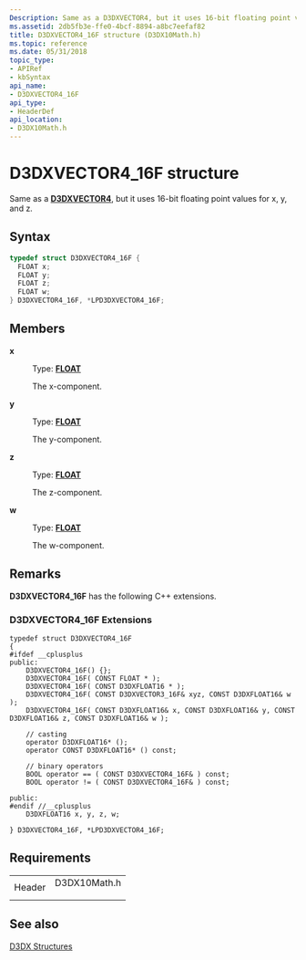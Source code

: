 ```yaml
---
Description: Same as a D3DXVECTOR4, but it uses 16-bit floating point values for x, y, and z.
ms.assetid: 2db5fb3e-ffe0-4bcf-8894-a8bc7eefaf82
title: D3DXVECTOR4_16F structure (D3DX10Math.h)
ms.topic: reference
ms.date: 05/31/2018
topic_type: 
- APIRef
- kbSyntax
api_name: 
- D3DXVECTOR4_16F
api_type: 
- HeaderDef
api_location: 
- D3DX10Math.h
---
```


# D3DXVECTOR4\_16F structure

Same as a [**D3DXVECTOR4**](d3d10-d3dxvector4.md), but it uses 16-bit floating point values for x, y, and z.

## Syntax


```C++
typedef struct D3DXVECTOR4_16F {
  FLOAT x;
  FLOAT y;
  FLOAT z;
  FLOAT w;
} D3DXVECTOR4_16F, *LPD3DXVECTOR4_16F;
```



## Members

<dl> <dt>

**x**
</dt> <dd>

Type: **[**FLOAT**](https://msdn.microsoft.com/library/Aa383751(v=VS.85).aspx)**

</dd> <dd>

The x-component.

</dd> <dt>

**y**
</dt> <dd>

Type: **[**FLOAT**](https://msdn.microsoft.com/library/Aa383751(v=VS.85).aspx)**

</dd> <dd>

The y-component.

</dd> <dt>

**z**
</dt> <dd>

Type: **[**FLOAT**](https://msdn.microsoft.com/library/Aa383751(v=VS.85).aspx)**

</dd> <dd>

The z-component.

</dd> <dt>

**w**
</dt> <dd>

Type: **[**FLOAT**](https://msdn.microsoft.com/library/Aa383751(v=VS.85).aspx)**

</dd> <dd>

The w-component.

</dd> </dl>

## Remarks

**D3DXVECTOR4\_16F** has the following C++ extensions.

### D3DXVECTOR4\_16F Extensions


```
typedef struct D3DXVECTOR4_16F
{
#ifdef __cplusplus
public:
    D3DXVECTOR4_16F() {};
    D3DXVECTOR4_16F( CONST FLOAT * );
    D3DXVECTOR4_16F( CONST D3DXFLOAT16 * );
    D3DXVECTOR4_16F( CONST D3DXVECTOR3_16F& xyz, CONST D3DXFLOAT16& w );
    D3DXVECTOR4_16F( CONST D3DXFLOAT16& x, CONST D3DXFLOAT16& y, CONST D3DXFLOAT16& z, CONST D3DXFLOAT16& w );

    // casting
    operator D3DXFLOAT16* ();
    operator CONST D3DXFLOAT16* () const;

    // binary operators
    BOOL operator == ( CONST D3DXVECTOR4_16F& ) const;
    BOOL operator != ( CONST D3DXVECTOR4_16F& ) const;

public:
#endif //__cplusplus
    D3DXFLOAT16 x, y, z, w;

} D3DXVECTOR4_16F, *LPD3DXVECTOR4_16F;
```



## Requirements



|                   |                                                                                         |
|-------------------|-----------------------------------------------------------------------------------------|
| Header<br/> | <dl> <dt>D3DX10Math.h</dt> </dl> |



## See also

<dl> <dt>

[D3DX Structures](d3d10-graphics-reference-d3dx10-structures.md)
</dt> </dl>

 

 




